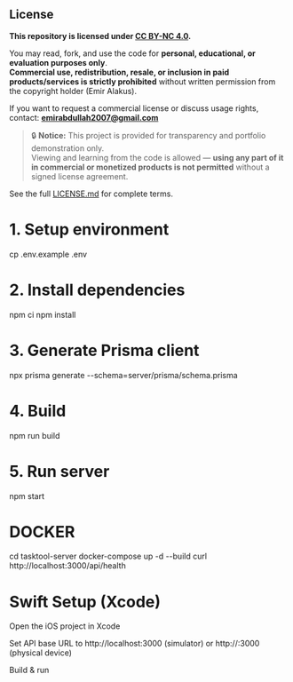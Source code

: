 ## License

**This repository is licensed under [CC BY-NC 4.0](https://creativecommons.org/licenses/by-nc/4.0/).**

You may read, fork, and use the code for **personal, educational, or evaluation purposes only**.  
**Commercial use, redistribution, resale, or inclusion in paid products/services is strictly prohibited** without written permission from the copyright holder (Emir Alakus).

If you want to request a commercial license or discuss usage rights, contact: **emirabdullah2007@gmail.com**

> 🔒 **Notice:** This project is provided for transparency and portfolio demonstration only.  
> Viewing and learning from the code is allowed — **using any part of it in commercial or monetized products is not permitted** without a signed license agreement.

See the full [LICENSE.md](./LICENSE.md) for complete terms.

# 1. Setup environment
cp .env.example .env

# 2. Install dependencies
npm ci
npm install

# 3. Generate Prisma client
npx prisma generate --schema=server/prisma/schema.prisma

# 4. Build
npm run build

# 5. Run server
npm start
# DOCKER
cd tasktool-server
docker-compose up -d --build
curl http://localhost:3000/api/health

# Swift Setup (Xcode)

Open the iOS project in Xcode

Set API base URL to http://localhost:3000 (simulator) or http://<your-ip>:3000 (physical device)

Build & run
